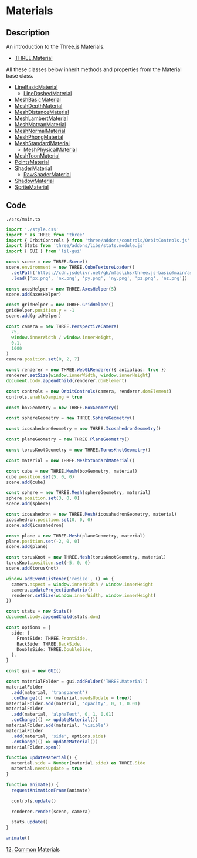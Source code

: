 # Materials

## Description

An introduction to the Three.js Materials.

- [THREE.Material](https://threejs.org/docs/#api/en/materials/Material)

All these classes below inherit methods and properties from the Material base class.

- [LineBasicMaterial](https://threejs.org/docs/#api/en/materials/LineBasicMaterial)
  - [LineDashedMaterial](https://threejs.org/docs/#api/en/materials/LineDashedMaterial)
- [MeshBasicMaterial](https://threejs.org/docs/#api/en/materials/MeshBasicMaterial)
- [MeshDepthMaterial](https://threejs.org/docs/#api/en/materials/MeshDepthMaterial)
- [MeshDistanceMaterial](https://threejs.org/docs/#api/en/materials/MeshDistanceMaterial)
- [MeshLambertMaterial](https://threejs.org/docs/#api/en/materials/MeshLambertMaterial)
- [MeshMatcapMaterial](https://threejs.org/docs/#api/en/materials/MeshMatcapMaterial)
- [MeshNormalMaterial](https://threejs.org/docs/#api/en/materials/MeshNormalMaterial)
- [MeshPhongMaterial](https://threejs.org/docs/#api/en/materials/MeshPhongMaterial)
- [MeshStandardMaterial](https://threejs.org/docs/#api/en/materials/MeshStandardMaterial)
  - [MeshPhysicalMaterial](https://threejs.org/docs/#api/en/materials/MeshPhysicalMaterial)
- [MeshToonMaterial](https://threejs.org/docs/#api/en/materials/MeshToonMaterial)
- [PointsMaterial](https://threejs.org/docs/#api/en/materials/PointsMaterial)
- [ShaderMaterial](https://threejs.org/docs/#api/en/materials/ShaderMaterial)
  - [RawShaderMaterial](https://threejs.org/docs/#api/en/materials/RawShaderMaterial)
- [ShadowMaterial](https://threejs.org/docs/#api/en/materials/ShadowMaterial)
- [SpriteMaterial](https://threejs.org/docs/#api/en/materials/SpriteMaterial)

## Code

`./src/main.ts`

```ts
import './style.css'
import * as THREE from 'three'
import { OrbitControls } from 'three/addons/controls/OrbitControls.js'
import Stats from 'three/addons/libs/stats.module.js'
import { GUI } from 'lil-gui'

const scene = new THREE.Scene()
scene.environment = new THREE.CubeTextureLoader()
  .setPath('https://cdn.jsdelivr.net/gh/mfadlihs/three.js-basic@main/assets/images/')
  .load(['px.png', 'nx.png', 'py.png', 'ny.png', 'pz.png', 'nz.png'])

const axesHelper = new THREE.AxesHelper(5)
scene.add(axesHelper)

const gridHelper = new THREE.GridHelper()
gridHelper.position.y = -1
scene.add(gridHelper)

const camera = new THREE.PerspectiveCamera(
  75,
  window.innerWidth / window.innerHeight,
  0.1,
  1000
)
camera.position.set(0, 2, 7)

const renderer = new THREE.WebGLRenderer({ antialias: true })
renderer.setSize(window.innerWidth, window.innerHeight)
document.body.appendChild(renderer.domElement)

const controls = new OrbitControls(camera, renderer.domElement)
controls.enableDamping = true

const boxGeometry = new THREE.BoxGeometry()

const sphereGeometry = new THREE.SphereGeometry()

const icosahedronGeometry = new THREE.IcosahedronGeometry()

const planeGeometry = new THREE.PlaneGeometry()

const torusKnotGeometry = new THREE.TorusKnotGeometry()

const material = new THREE.MeshStandardMaterial()

const cube = new THREE.Mesh(boxGeometry, material)
cube.position.set(5, 0, 0)
scene.add(cube)

const sphere = new THREE.Mesh(sphereGeometry, material)
sphere.position.set(3, 0, 0)
scene.add(sphere)

const icosahedron = new THREE.Mesh(icosahedronGeometry, material)
icosahedron.position.set(0, 0, 0)
scene.add(icosahedron)

const plane = new THREE.Mesh(planeGeometry, material)
plane.position.set(-2, 0, 0)
scene.add(plane)

const torusKnot = new THREE.Mesh(torusKnotGeometry, material)
torusKnot.position.set(-5, 0, 0)
scene.add(torusKnot)

window.addEventListener('resize', () => {
  camera.aspect = window.innerWidth / window.innerHeight
  camera.updateProjectionMatrix()
  renderer.setSize(window.innerWidth, window.innerHeight)
})

const stats = new Stats()
document.body.appendChild(stats.dom)

const options = {
  side: {
    FrontSide: THREE.FrontSide,
    BackSide: THREE.BackSide,
    DoubleSide: THREE.DoubleSide,
  },
}

const gui = new GUI()

const materialFolder = gui.addFolder('THREE.Material')
materialFolder
  .add(material, 'transparent')
  .onChange(() => (material.needsUpdate = true))
materialFolder.add(material, 'opacity', 0, 1, 0.01)
materialFolder
  .add(material, 'alphaTest', 0, 1, 0.01)
  .onChange(() => updateMaterial())
materialFolder.add(material, 'visible')
materialFolder
  .add(material, 'side', options.side)
  .onChange(() => updateMaterial())
materialFolder.open()

function updateMaterial() {
  material.side = Number(material.side) as THREE.Side
  material.needsUpdate = true
}

function animate() {
  requestAnimationFrame(animate)

  controls.update()

  renderer.render(scene, camera)

  stats.update()
}

animate()
```

[12. Common Materials](common-materials.md)
